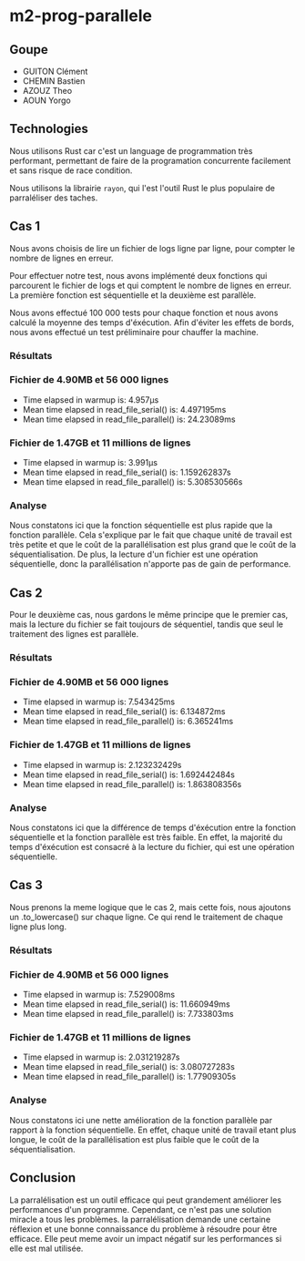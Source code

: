 # m2-prog-parallele
## Goupe
- GUITON Clément
- CHEMIN Bastien
- AZOUZ Theo
- AOUN Yorgo

## Technologies
Nous utilisons Rust car c'est un language de programmation très performant, permettant de faire de la programation concurrente facilement et sans risque de race condition.

Nous utilisons la librairie `rayon`, qui l'est l'outil Rust le plus populaire de parraléliser des taches.

## Cas 1
Nous avons choisis de lire un fichier de logs ligne par ligne, pour compter le nombre de lignes en erreur.

Pour effectuer notre test, nous avons implémenté deux fonctions qui parcourent le fichier de logs et qui comptent le nombre de lignes en erreur. La première fonction est séquentielle et la deuxième est parallèle.

Nous avons effectué 100 000 tests pour chaque fonction et nous avons calculé la moyenne des temps d'éxécution. Afin d'éviter les effets de bords, nous avons effectué un test préliminaire pour chauffer la machine.

### Résultats
### Fichier de 4.90MB et 56 000 lignes
- Time elapsed in warmup is: 4.957µs
- Mean time elapsed in read_file_serial() is: 4.497195ms
- Mean time elapsed in read_file_parallel() is: 24.23089ms

### Fichier de 1.47GB et 11 millions de lignes
- Time elapsed in warmup is: 3.991µs
- Mean time elapsed in read_file_serial() is: 1.159262837s
- Mean time elapsed in read_file_parallel() is: 5.308530566s

### Analyse 
Nous constatons ici que la fonction séquentielle est plus rapide que la fonction parallèle.
Cela s'explique par le fait que chaque unité de travail est très petite et que le coût de la parallélisation est plus grand que le coût de la séquentialisation.
De plus, la lecture d'un fichier est une opération séquentielle, donc la parallélisation n'apporte pas de gain de performance.

## Cas 2
Pour le deuxième cas, nous gardons le même principe que le premier cas, mais la lecture du fichier se fait toujours de séquentiel, tandis que seul le traitement des lignes est parallèle.

### Résultats
### Fichier de 4.90MB et 56 000 lignes
- Time elapsed in warmup is: 7.543425ms
- Mean time elapsed in read_file_serial() is: 6.134872ms
- Mean time elapsed in read_file_parallel() is: 6.365241ms

### Fichier de 1.47GB et 11 millions de lignes
- Time elapsed in warmup is: 2.123232429s
- Mean time elapsed in read_file_serial() is: 1.692442484s
- Mean time elapsed in read_file_parallel() is: 1.863808356s

### Analyse 
Nous constatons ici que la différence de temps d'éxécution entre la fonction séquentielle et la fonction parallèle est très faible.
En effet, la majorité du temps d'éxécution est consacré à la lecture du fichier, qui est une opération séquentielle.

## Cas 3
Nous prenons la meme logique que le cas 2, mais cette fois, nous ajoutons un .to_lowercase() sur chaque ligne.
Ce qui rend le traitement de chaque ligne plus long.

### Résultats
### Fichier de 4.90MB et 56 000 lignes
- Time elapsed in warmup is: 7.529008ms
- Mean time elapsed in read_file_serial() is: 11.660949ms
- Mean time elapsed in read_file_parallel() is: 7.733803ms

### Fichier de 1.47GB et 11 millions de lignes
- Time elapsed in warmup is: 2.031219287s
- Mean time elapsed in read_file_serial() is: 3.080727283s
- Mean time elapsed in read_file_parallel() is: 1.77909305s

### Analyse 
Nous constatons ici une nette amélioration de la fonction parallèle par rapport à la fonction séquentielle.
En effet, chaque unité de travail etant plus longue, le coût de la parallélisation est plus faible que le coût de la séquentialisation.

## Conclusion
La parralélisation est un outil efficace qui peut grandement améliorer les performances d'un programme.
Cependant, ce n'est pas une solution miracle a tous les problèmes.
la parralélisation demande une certaine réflexion et une bonne connaissance du problème à résoudre pour être efficace.
Elle peut meme avoir un impact négatif sur les performances si elle est mal utilisée.
